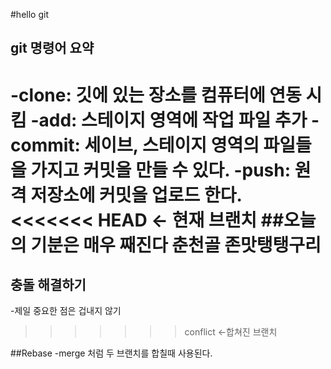 #hello git
## git 명령어 요약
-clone: 깃에 있는 장소를 컴퓨터에 연동 시킴
-add: 스테이지 영역에 작업 파일 추가
-commit: 세이브, 스테이지 영역의 파일들을 가지고 커밋을 만들 수 있다.
-push: 원격 저장소에 커밋을 업로드 한다.
<<<<<<< HEAD <- 현재 브랜치
##오늘의 기분은 매우 째진다 춘천골 존맛탱탱구리
=======
## 충돌 해결하기
-제일 중요한 점은 겁내지 않기
>>>>>>> conflict <-합쳐진 브랜치

##Rebase
-merge 처럼 두 브랜치를 합칠때 사용된다.